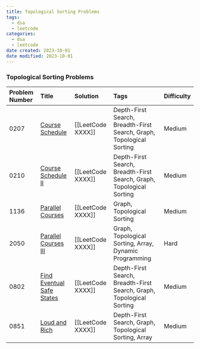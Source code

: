 ```yaml
---
title: Topological Sorting Problems
tags:
  - dsa
  - leetcode
categories:
  - dsa
  - leetcode
date created: 2023-10-01
date modified: 2023-10-01
---
```


### Topological Sorting Problems

| Problem Number | Title | Solution | Tags | Difficulty |
| :------ | :------ | :------ | :------ | :------ |
| 0207 | [Course Schedule](https://leetcode.com/problems/course-schedule/) | [[LeetCode XXXX]] | Depth-First Search, Breadth-First Search, Graph, Topological Sorting | Medium |
| 0210 | [Course Schedule II](https://leetcode.com/problems/course-schedule-ii/) | [[LeetCode XXXX]] | Depth-First Search, Breadth-First Search, Graph, Topological Sorting | Medium |
| 1136 | [Parallel Courses](https://leetcode.com/problems/parallel-courses/) | [[LeetCode XXXX]] | Graph, Topological Sorting | Medium |
| 2050 | [Parallel Courses III](https://leetcode.com/problems/parallel-courses-iii/) | [[LeetCode XXXX]] | Graph, Topological Sorting, Array, Dynamic Programming | Hard |
| 0802 | [Find Eventual Safe States](https://leetcode.com/problems/find-eventual-safe-states/) | [[LeetCode XXXX]] | Depth-First Search, Breadth-First Search, Graph, Topological Sorting | Medium |
| 0851 | [Loud and Rich](https://leetcode.com/problems/loud-and-rich/) | [[LeetCode XXXX]] | Depth-First Search, Graph, Topological Sorting, Array | Medium |
